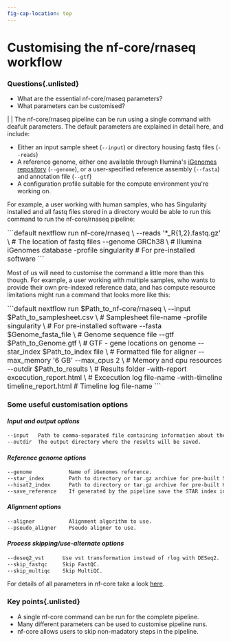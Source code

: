 ```yaml
---
fig-cap-location: top
---
```


# **Customising the nf-core/rnaseq workflow**


<div class="questions">

### **Questions**{.unlisted}

- What are the essential nf-core/rnaseq parameters?
- What parameters can be customised? 
</div>  
|
|
The nf-core/rnaseq pipeline can be run using a single command with deafult parameters. The default parameters are explained in detail here, and include: 

* Either an input sample sheet (`--input`) or directory housing fastq files (`--reads`)  
* A reference genome, either one available through Illumina's [iGenomes repository](https://github.com/nf-core/rnaseq/blob/master/conf/igenomes.config) (`--genome`), or a user-specified reference assembly (`--fasta`) and annotation file (`--gtf`) 
* A configuration profile suitable for the compute environment you're working on. 

For example, a user working with human samples, who has Singularity installed and all fastq files stored in a directory would be able to run this command to run the nf-core/rnaseq pipeline: 

<font size="3">
```default
nextflow run nf-core/rnaseq \                 
  --reads '*_R{1,2}.fastq.gz' \               # The location of fastq files
  --genome GRCh38 \                           # Illumina iGenomes database
  -profile singularity                        # For pre-installed software
```
</font>

Most of us will need to customise the command a little more than this though. For example, a user working with multiple samples, who wants to provide their own pre-indexed reference data, and has compute resource limitations might run a command that looks more like this: 


<font size="3">
```default
nextflow run $Path_to_nf-core/rnaseq \      
  --input $Path_to_samplesheet.csv \        # Samplesheet file-name
  -profile singularity \                    # For pre-installed software
  --fasta $Genome_fasta_file \              # Genome sequence file
  --gtf $Path_to_Genome.gtf \               # GTF - gene locations on genome
  --star_index $Path_to_index file \        # Formatted file for aligner
  --max_memory '6 GB' --max_cpus 2 \        # Memory and cpu resources 
  --outdir $Path_to_results \               # Results folder
  -with-report excecution_report.html \     # Excecution log file-name 
  -with-timeline timeline_report.html       # Timeline log file-name
```
</font>


### **Some useful customisation options**

#### *Input and output options*
```default
--input   Path to comma-separated file containing information about the samples.
--outdir  The output directory where the results will be saved.
```

#### *Reference genome options*

```default
--genome            Name of iGenomes reference. 
--star_index        Path to directory or tar.gz archive for pre-built STAR index.
--hisat2_index      Path to directory or tar.gz archive for pre-built HISAT2 index.
--save_reference    If generated by the pipeline save the STAR index in the results directory.
```

#### *Alignment options*
```default
--aligner           Alignment algorithm to use.
--pseudo_aligner    Pseudo aligner to use.
```

#### *Process skipping/use-alternate options*
```default
--deseq2_vst      Use vst transformation instead of rlog with DESeq2.
--skip_fastqc     Skip FastQC.
--skip_multiqc    Skip MultiQC.
```

For details of all parameters in nf-core take a look [here](https://nf-co.re/rnaseq/3.8.1/parameters).

<div class="keypoints">

### **Key points**{.unlisted}

- A single nf-core command can be run for the complete pipeline. 
- Many different parameters can be used to customise pipeline runs. 
- nf-core allows users to skip non-madatory steps in the pipeline.

</div>  
